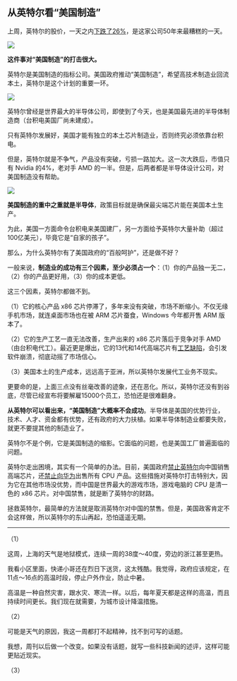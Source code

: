 ## 从英特尔看“美国制造”

上周，英特尔的股价，一天之内[下跌了26%](https://finance.eastmoney.com/a/202408033147242767.html)，是这家公司50年来最糟糕的一天。

![](https://cdn.beekka.com/blogimg/asset/202408/bg2024080607.webp)

**这件事对“美国制造”的打击很大。**

英特尔是美国制造的指标公司。美国政府推动“美国制造”，希望高技术制造业回流本土，英特尔是这个计划的重要一环。

![](https://cdn.beekka.com/blogimg/asset/202408/bg2024080608.webp)

英特尔曾经是世界最大的半导体公司，即使到了今天，也是美国最先进的半导体制造商（台积电美国厂尚未建成）。

只有英特尔发展好，美国才能有独立的本土芯片制造业，否则终究必须依靠台积电。

但是，英特尔就是不争气，产品没有突破，亏损一路加大。这一次大跌后，市值只有 Nvidia 的4%，老对手 AMD 的一半。但是，后两者都是半导体设计公司，对美国制造没有帮助。

![](https://cdn.beekka.com/blogimg/asset/202408/bg2024080803.webp)

**美国制造的重中之重就是半导体**，政策目标就是确保最尖端芯片能在美国本土生产。

为此，美国一方面命令台积电来美国建厂，另一方面给予英特尔大量补助（超过100亿美元），毕竟它是“自家的孩子”。

那么，为什么英特尔有了美国政府的“百般呵护”，还是做不好？

一般来说，**制造业的成功有三个因素，至少必须占一个**：（1）你的产品独一无二，（2）你的产品更好用，（3）你的成本更低。

这三个因素，英特尔都做不到。

（1）它的核心产品 x86 芯片停滞了，多年来没有突破，市场不断缩小。不仅无缘手机市场，就连桌面市场也在被 ARM 芯片蚕食，Windows 今年都开售 ARM 版本了。

（2）它的生产工艺一直无法改善，生产出来的 x86 芯片落后于竞争对手 AMD（由台积电代工）。最近更是爆出，它的13代和14代高端芯片有[工艺缺陷](https://36kr.com/p/2874746383683716)，会引发软件崩溃，彻底动摇了市场信心。

（3）美国本土的生产成本，远远高于亚洲，所以英特尔发展代工业务不现实。

更要命的是，上面三点没有丝毫改善的迹象，还在恶化。所以，英特尔还没有到谷底，尽管已经宣布将要解雇15000个员工，恐怕还是很难翻身。

**从英特尔可以看出来，“美国制造”大概率不会成功**。半导体是美国的优势行业，技术、人才、资金都有优势，还有政府的大力扶植。如果半导体制造业都要失败，就更不要提其他的制造业了。

英特尔不是个例，它是美国制造的缩影。它面临的问题，也是美国工厂普遍面临的问题。

英特尔走出困境，其实有一个简单的办法。目前，美国政府[禁止英特尔](https://new.qq.com/rain/a/20240322A00RFW00)向中国销售高端芯片，还[禁止向华为](https://finance.sina.cn/2024-05-08/detail-inaunxvc8274501.d.html)出售所有 CPU 产品。这些措施对英特尔打击特别大，因为它在其他市场没优势，而中国是世界最大的游戏市场，游戏电脑的 CPU 是清一色的 x86 芯片。对中国禁售，就是断了英特尔的财路。

拯救英特尔，最简单的方法就是取消英特尔对中国的禁售。但是，美国政客肯定不会这样做，所以英特尔的东山再起，恐怕遥遥无期。

---

（1）

这周，上海的天气是地狱模式，连续一周的38度～40度，旁边的浙江甚至更热。

我看小区里面，快递小哥还在烈日下送货，这太残酷。我觉得，政府应该规定，在11点～16点的高温时段，停止户外作业，防止中暑。

高温是一种自然灾害，跟水灾、寒流一样。以后，每年夏天都是这样的高温，而且持续时间更长。我们现在就需要，为城市设计降温措施。

（2）

可能是天气的原因，我这一周都打不起精神，找不到可写的话题。

我想，周刊以后做一个改变。如果没有话题，就写一些科技新闻的述评，这样可能更贴近现实。

（3）
